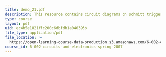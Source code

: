 ```yaml
---
title: demo_21.pdf
description: This resource contains circuit diagrams on schmitt trigger.
type: course
layout: pdf
uid: ec4b5e1821ffc200c6dbfdb1a040393b
file_type: application/pdf
file_location: >-
  https://open-learning-course-data-production.s3.amazonaws.com/6-002-circuits-and-electronics-spring-2007/ec4b5e1821ffc200c6dbfdb1a040393b_demo_21.pdf
course_id: 6-002-circuits-and-electronics-spring-2007
---
```


